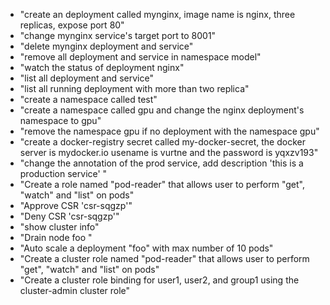 - "create an deployment called mynginx, image name is nginx, three replicas, expose port 80"
- "change mynginx service's target port to 8001"
- "delete mynginx deployment and service"
- "remove all deployment and service in namespace model"
- "watch the status of deployment nginx"
- "list all deployment and service"
- "list all running deployment with more than two replica"
- "create a namespace called test"
- "create a namespace called gpu and change the nginx deployment's namespace to gpu"
- "remove the namespace gpu if no deployment with the namespace gpu"
- "create a docker-registry secret called my-docker-secret, the docker server is mydocker.io usename is vurtne and the password is yqxzv193"
- "change the annotation of the prod service, add description 'this is a production service' "
- "Create a role named "pod-reader" that allows user to perform "get", "watch" and "list" on pods"
- "Approve CSR 'csr-sqgzp'"
- "Deny CSR 'csr-sqgzp'"
- "show cluster info"
- "Drain node foo "
- "Auto scale a deployment "foo" with max number of 10 pods"
- "Create a cluster role named "pod-reader" that allows user to perform "get", "watch" and "list" on pods"
- "Create a cluster role binding for user1, user2, and group1 using the cluster-admin cluster role"

